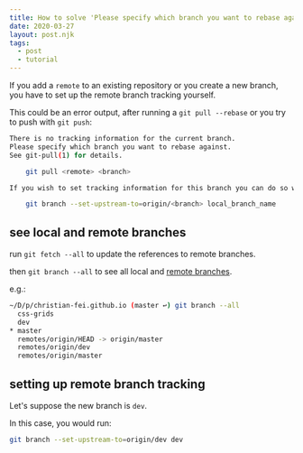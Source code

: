 ```yaml
---
title: How to solve 'Please specify which branch you want to rebase against.'
date: 2020-03-27
layout: post.njk
tags:
  - post
  - tutorial
---
```


If you add a `remote` to an existing repository or you create a new branch,
you have to set up the remote branch tracking yourself.

This could be an error output, after running a `git pull --rebase` or you try to push with `git push`:

```sh
There is no tracking information for the current branch.
Please specify which branch you want to rebase against.
See git-pull(1) for details.

    git pull <remote> <branch>

If you wish to set tracking information for this branch you can do so with:

    git branch --set-upstream-to=origin/<branch> local_branch_name
```

## see local and remote branches

run `git fetch --all` to update the references to remote branches.

then `git branch --all` to see all local and [remote branches](https://git-scm.com/book/en/v2/Git-Branching-Remote-Branches).

e.g.:

```bash
~/D/p/christian-fei.github.io (master ↩) git branch --all
  css-grids
  dev
* master
  remotes/origin/HEAD -> origin/master
  remotes/origin/dev
  remotes/origin/master
```


## setting up remote branch tracking

Let's suppose the new branch is `dev`.

In this case, you would run:

```bash
git branch --set-upstream-to=origin/dev dev
```

